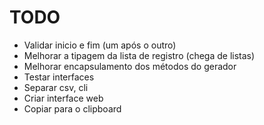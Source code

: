 # TODO
- Validar inicio e fim (um após o outro)
- Melhorar a tipagem da lista de registro (chega de listas)
- Melhorar encapsulamento dos métodos do gerador
- Testar interfaces
- Separar csv, cli
- Criar interface web
- Copiar para o clipboard